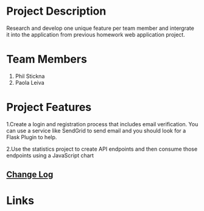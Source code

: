 # Project Description
Research and develop one unique feature per team member and intergrate it into the application from previous homework web application project.

# Team Members
1. Phil Stickna
2. Paola Leiva 

# Project Features
1.Create a login and registration process that includes email verification.  You can use a service like SendGrid to send email and you should look for a Flask Plugin to help.

2.Use the statistics project to create API endpoints and then consume those endpoints using a JavaScript chart

## [Change Log](/CHANGELOG.MD)

# Links
<insert links here>
